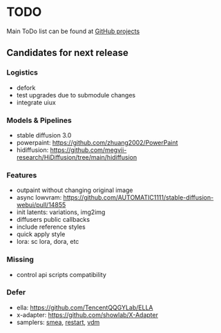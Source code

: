 # TODO

Main ToDo list can be found at [GitHub projects](https://github.com/users/vladmandic/projects)

## Candidates for next release

### Logistics

- defork
- test upgrades due to submodule changes
- integrate uiux

### Models & Pipelines

- stable diffusion 3.0
- powerpaint: <https://github.com/zhuang2002/PowerPaint>
- hidiffusion: <https://github.com/megvii-research/HiDiffusion/tree/main/hidiffusion>

### Features

- outpaint without changing original image
- async lowvram: <https://github.com/AUTOMATIC1111/stable-diffusion-webui/pull/14855>
- init latents: variations, img2img
- diffusers public callbacks  
- include reference styles
- quick apply style
- lora: sc lora, dora, etc

### Missing

- control api scripts compatibility

### Defer

- ella: <https://github.com/TencentQQGYLab/ELLA>
- x-adapter: <https://github.com/showlab/X-Adapter>
- samplers: [smea](https://github.com/Koishi-Star/Euler-Smea-Dyn-Sampler), [restart](https://github.com/Newbeeer/diffusion_restart_sampling), [vdm](https://github.com/huggingface/diffusers/pull/7737)
